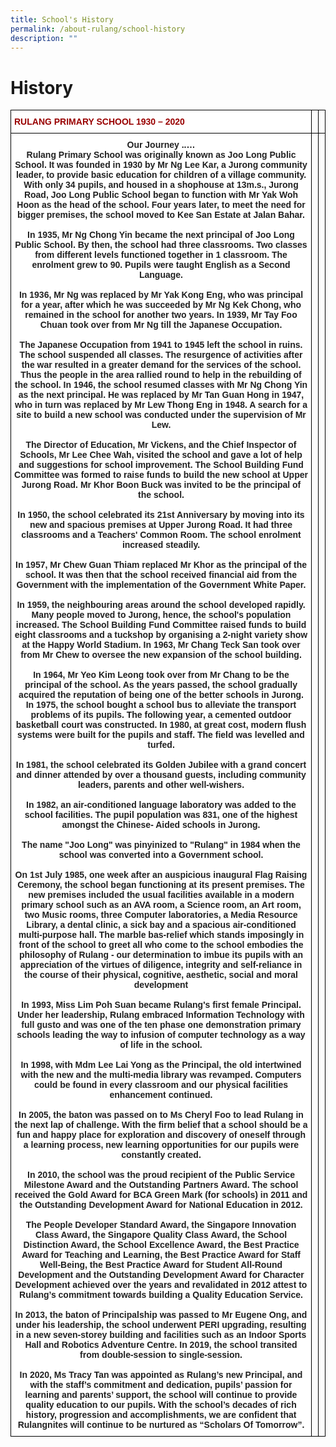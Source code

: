 ```yaml
---
title: School's History
permalink: /about-rulang/school-history
description: ""
---
```

# History

<style type="text/css">
.tg  {border-collapse:collapse;border-spacing:0;}
.tg td{border-color:black;border-style:solid;border-width:1px;font-family:Arial, sans-serif;font-size:14px;
  overflow:hidden;padding:10px 5px;word-break:normal;}
.tg th{border-color:black;border-style:solid;border-width:1px;font-family:Arial, sans-serif;font-size:14px;
  font-weight:normal;overflow:hidden;padding:10px 5px;word-break:normal;}
.tg .tg-hqvo{background-color:#FFF;color:#900;font-weight:bold;text-align:left;vertical-align:top}
.tg .tg-0lax{text-align:left;vertical-align:top}
.tg .tg-4ufn{background-color:#FFF;color:#222;font-weight:bold;text-align:center;vertical-align:top}
</style>
<table class="tg">
<thead>
  <tr>
    <th class="tg-hqvo">RULANG PRIMARY SCHOOL 1930 – 2020</th>
    <th class="tg-0lax"></th>
    <th class="tg-0lax"></th>
  </tr>
</thead>
<tbody>
  <tr>
    <td class="tg-4ufn">Our Journey ..…<br>Rulang Primary School was originally known as Joo Long Public School. It was founded in 1930 by Mr Ng Lee Kar, a Jurong community leader, to provide basic education for children of a village community. With only 34 pupils, and housed in a shophouse at 13m.s., Jurong Road, Joo Long Public School began to function with Mr Yak Woh Hoon as the head of the school. Four years later, to meet the need for bigger premises, the school moved to Kee San Estate at Jalan Bahar.<br><br>In 1935, Mr Ng Chong Yin became the next principal of Joo Long Public School. By then, the school had three classrooms. Two classes from different levels functioned together in 1 classroom. The enrolment grew to 90. Pupils were taught English as a Second Language.<br><br>In 1936, Mr Ng was replaced by Mr Yak Kong Eng, who was principal for a year, after which he was succeeded by Mr Ng Kek Chong, who remained in the school for another two years. In 1939, Mr Tay Foo Chuan took over from Mr Ng till the Japanese Occupation.<br><br>The Japanese Occupation from 1941 to 1945 left the school in ruins. The school suspended all classes. The resurgence of activities after the war resulted in a greater demand for the services of the school. Thus the people in the area rallied round to help in the rebuilding of the school. In 1946, the school resumed classes with Mr Ng Chong Yin as the next principal. He was replaced by Mr Tan Guan Hong in 1947, who in turn was replaced by Mr Lew Thong Eng in 1948. A search for a site to build a new school was conducted under the supervision of Mr Lew.<br><br>The Director of Education, Mr Vickens, and the Chief Inspector of Schools, Mr Lee Chee Wah, visited the school and gave a lot of help and suggestions for school improvement. The School Building Fund Committee was formed to raise funds to build the new school at Upper Jurong Road. Mr Khor Boon Buck was invited to be the principal of the school.<br><br>In 1950, the school celebrated its 21st Anniversary by moving into its new and spacious premises at Upper Jurong Road. It had three classrooms and a Teachers' Common Room. The school enrolment increased steadily.<br><br>In 1957, Mr Chew Guan Thiam replaced Mr Khor as the principal of the school. It was then that the school received financial aid from the Government with the implementation of the Government White Paper.<br><br>In 1959, the neighbouring areas around the school developed rapidly. Many people moved to Jurong, hence, the school's population increased. The School Building Fund Committee raised funds to build eight classrooms and a tuckshop by organising a 2-night variety show at the Happy World Stadium. In 1963, Mr Chang Teck San took over from Mr Chew to oversee the new expansion of the school building.<br><br>In 1964, Mr Yeo Kim Leong took over from Mr Chang to be the principal of the school. As the years passed, the school gradually acquired the reputation of being one of the better schools in Jurong. In 1975, the school bought a school bus to alleviate the transport problems of its pupils. The following year, a cemented outdoor basketball court was constructed. In 1980, at great cost, modern flush systems were built for the pupils and staff. The field was levelled and turfed.<br><br>In 1981, the school celebrated its Golden Jubilee with a grand concert and dinner attended by over a thousand guests, including community leaders, parents and other well-wishers. <br><br>In 1982, an air-conditioned language laboratory was added to the school facilities. The pupil population was 831, one of the highest amongst the Chinese- Aided schools in Jurong.<br><br>The name "Joo Long" was pinyinized to "Rulang" in 1984 when the school was converted into a Government school.<br><br>On 1st July 1985, one week after an auspicious inaugural Flag Raising Ceremony, the school began functioning at its present premises. The new premises included the usual facilities available in a modern primary school such as an AVA room, a Science room, an Art room, two Music rooms, three Computer laboratories, a Media Resource Library, a dental clinic, a sick bay and a spacious air-conditioned multi-purpose hall. The marble bas-relief which stands imposingly in front of the school to greet all who come to the school embodies the philosophy of Rulang - our determination to imbue its pupils with an appreciation of the virtues of diligence, integrity and self-reliance in the course of their physical, cognitive, aesthetic, social and moral development<br> <br>In 1993, Miss Lim Poh Suan became Rulang's first female Principal. Under her leadership, Rulang embraced Information Technology with full gusto and was one of the ten phase one demonstration primary schools leading the way to infusion of computer technology as a way of life in the school.<br><br>In 1998, with Mdm Lee Lai Yong as the Principal, the old intertwined with the new and the multi-media library was revamped. Computers could be found in every classroom and our physical facilities enhancement continued.<br><br>In 2005, the baton was passed on to Ms Cheryl Foo to lead Rulang in the next lap of challenge. With the firm belief that a school should be a fun and happy place for exploration and discovery of oneself through a learning process, new learning opportunities for our pupils were constantly created.<br><br>In 2010, the school was the proud recipient of the Public Service Milestone Award and the Outstanding Partners Award. The school received the Gold Award for BCA Green Mark (for schools) in 2011 and the Outstanding Development Award for National Education in 2012.<br><br>The People Developer Standard Award, the Singapore Innovation Class Award, the Singapore Quality Class Award, the School Distinction Award, the School Excellence Award, the Best Practice Award for Teaching and Learning, the Best Practice Award for Staff Well-Being, the Best Practice Award for Student All-Round Development and the Outstanding Development Award for Character Development achieved over the years and revalidated in 2012 attest to Rulang’s commitment towards building a Quality Education Service.     <br><br>In 2013, the baton of Principalship was passed to Mr Eugene Ong, and under his leadership, the school underwent PERI upgrading, resulting in a new seven-storey building and facilities such as an Indoor Sports Hall and Robotics Adventure Centre. In 2019, the school transited from double-session to single-session.<br><br>In 2020, Ms Tracy Tan was appointed as Rulang’s new Principal,  and with the staff’s commitment and dedication, pupils’ passion for learning and parents’ support, the school will continue to provide quality education to our pupils. With the school’s decades of rich history, progression and accomplishments, we are confident that Rulangnites will continue to be nurtured as “Scholars Of Tomorrow”.</td>
    <td class="tg-0lax"></td>
    <td class="tg-0lax"></td>
  </tr>
</tbody>
</table>